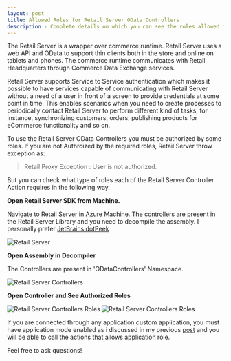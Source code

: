 ```yaml
---
layout: post
title: Allowed Roles for Retail Server OData Controllers
description : Complete details on which you can see the roles allowed for Retail Server OData Controllers.
---
```


The Retail Server is a wrapper over commerce runtime. Retail Server uses a web API and OData to support thin clients both in the store and online on tablets and phones. The commerce runtime communicates with Retail Headquarters through Commerce Data Exchange services.

Retail Server supports Service to Service authentication which makes it possible to have services capable of communicating with Retail Server without a need of a user in front of a screen to provide credentials at some point in time. This enables scenarios when you need to create processes to periodically contact Retail Server to perform different kind of tasks, for instance, synchronizing customers, orders, publishing products for eCommerce functionality and so on.

To use the Retail Server OData Controllers you must be authorized by some roles. If you are not Authroized by the required roles, Retail Server throw exception as:

> Retail Proxy Exception : User is not authorized.

But you can check what type of roles each of the Retail Server Controller Action requires in the following way.

**Open Retail Server SDK from Machine.**

Navigate to Retail Server in Azure Machine. The controllers are present in the Retail Server Library and you need to decompile the assembly. I personally prefer [JetBrains dotPeek](https://www.jetbrains.com/decompiler/)

![Retail Server](http://shanalikhan.github.io/img/rs-odata-role1.PNG)

**Open Assembly in Decompiler**

The Controllers are present in 'ODataControllers' Namespace.

![Retail Server Controllers](http://shanalikhan.github.io/img/rs-odata-role2.PNG)

**Open Controller and See Authorized Roles**

![Retail Server Controllers Roles](http://shanalikhan.github.io/img/rs-odata-role3.PNG)
![Retail Server Controllers Roles](http://shanalikhan.github.io/img/rs-odata-role4.PNG)

If you are connected through any application custom application, you must have application mode enabled as i discussed in my previous [post](http://shanalikhan.github.io/2017/08/31/enable-application-mode-dynamics-retail-server.html) and you will be able to call the actions that allows application role.


Feel free to ask questions!